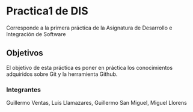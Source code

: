 # Practica1 de DIS

Corresponde a la primera práctica de la Asignatura de Desarrollo e Integración de Software

## Objetivos

El objetivo de esta práctica es poner en práctica los conocimientos adquiridos sobre
Git y la herramienta Github.

### Integrantes

Guillermo Ventas,
Luis Llamazares,
Guillermo San Miguel,
Miguel Llorens 
